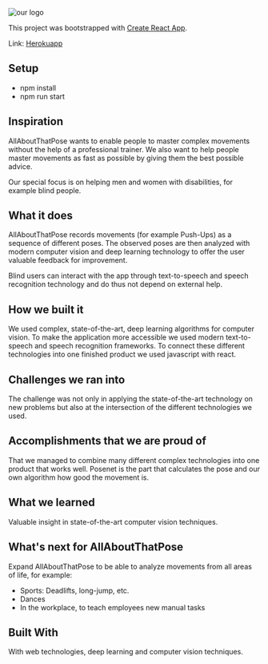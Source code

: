 ![our logo](https://raw.githubusercontent.com/ctonic/all-about-the-pose/master/public/logo-name.png)

This project was bootstrapped with [Create React App](https://github.com/facebook/create-react-app).

Link: [Herokuapp](http://all-about-that-pose.herokuapp.com/)

## Setup
- npm install
- npm run start

## Inspiration
AllAboutThatPose wants to enable people to master complex movements without the help of a professional trainer.
We also want to help people master movements as fast as possible by giving them the best possible advice.

Our special focus is on helping men and women with disabilities, for example blind people.

## What it does
AllAboutThatPose records movements (for example Push-Ups) as a sequence of different poses. 
The observed poses are then analyzed with modern computer vision and deep learning technology to offer the user valuable feedback for improvement.

Blind users can interact with the app through text-to-speech and speech recognition technology and do thus not depend on external help.

## How we built it
We used complex, state-of-the-art, deep learning algorithms for computer vision.
To make the application more accessible we used modern text-to-speech and speech recognition frameworks.
To connect these different technologies into one finished product we used javascript with react.

## Challenges we ran into
The challenge was not only in applying the state-of-the-art technology on new problems but also at the intersection of the different technologies we used.

## Accomplishments that we are proud of
That we managed to combine many different complex technologies into one product that works well. Posenet is the part that calculates the pose and our own algorithm how good the movement is. 

## What we learned
Valuable insight in state-of-the-art computer vision techniques.

## What's next for AllAboutThatPose
Expand AllAboutThatPose to be able to analyze movements from all areas of life, for example:
- Sports: Deadlifts, long-jump, etc.
- Dances
- In the workplace, to teach employees new manual tasks

## Built With
With web technologies, deep learning and computer vision techniques.
